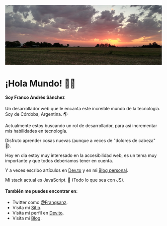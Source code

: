 ![casa](https://github.com/Franqsanz/Franqsanz/blob/master/casa.png)
# ¡Hola Mundo! 👋🏻

#### Soy Franco Andrés Sánchez

Un desarrollador web que le encanta este increíble mundo de la tecnología.
Soy de Córdoba, Argentina. 🌎

Actualmente estoy buscando un rol de desarrollador, para asi incrementar mis habilidades en tecnología.

Disfruto aprender cosas nuevas (aunque a veces de "dolores de cabeza" 🥴).

Hoy en dia estoy muy interesado en la accesibilidad web, es un tema muy importante y que todos deberíamos tener en cuenta.

Y a veces escribo artículos en [Dev.to](https://dev.to/franqsanz) y en mi [Blog personal](https://gdevtown.netlify.app/).

Mi stack actual es JavaScript. 💛 (Todo lo que sea con JS).

#### También me puedes encontrar en:

- Twitter como [@Franqsanz](https://twitter.com/Franqsanz).
- Visita mi [Sitio](https://franqsanz.netlify.app/).
- Visita mi perfil en [Dev.to](https://dev.to/franqsanz).
- Visita mi [Blog](https://gdevtown.netlify.app/).
